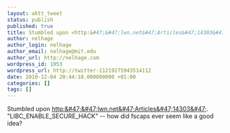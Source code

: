 ```yaml
---
layout: aktt_tweet
status: publish
published: true
title: Stumbled upon <http:&#47;&#47;lwn.net&#47;Articles&#47;14303&#47;&g...
author: nelhage
author_login: nelhage
author_email: nelhage@mit.edu
author_url: http://nelhage.com
wordpress_id: 1053
wordpress_url: http://twitter-11219275943514112
date: 2010-12-04 20:44:18.000000000 +01:00
categories: []
tags: []
---
```

Stumbled upon <http:&#47;&#47;lwn.net&#47;Articles&#47;14303&#47;>. "LIBC_ENABLE_SECURE_HACK" -- how did fscaps ever seem like a good idea?
